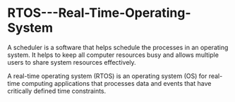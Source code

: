# RTOS---Real-Time-Operating-System

A scheduler is a software that helps schedule the processes in an operating system. It helps to keep all computer resources busy and allows multiple users to share system resources effectively.

A real-time operating system (RTOS) is an operating system (OS) for real-time computing applications that processes data and events that have critically defined time constraints.
